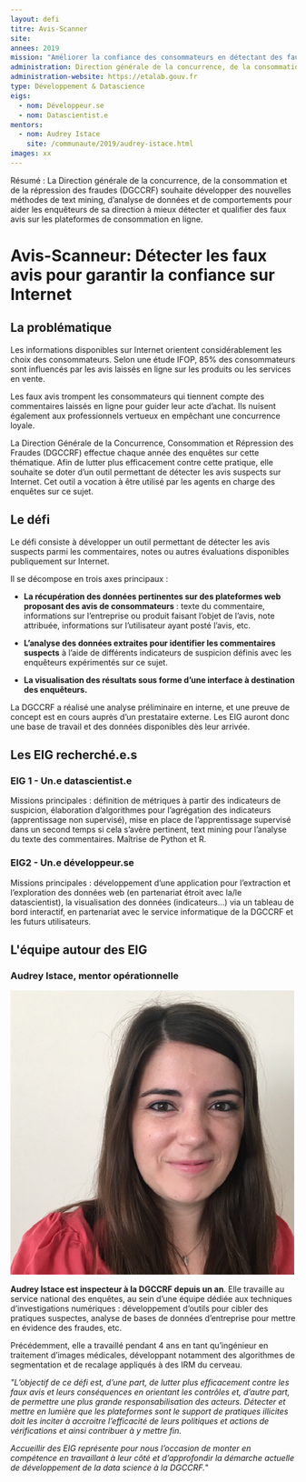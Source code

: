```yaml
---
layout: defi
titre: Avis-Scanner
site:
annees: 2019
mission: "Améliorer la confiance des consommateurs en détectant des faux avis sur Internet"
administration: Direction générale de la concurrence, de la consommation et de la répression des fraudes
administration-website: https://etalab.gouv.fr
type: Développement & Datascience
eigs:
  - nom: Développeur.se
  - nom: Datascientist.e
mentors:
  - nom: Audrey Istace
    site: /communaute/2019/audrey-istace.html
images: xx
---
```


Résumé : La Direction générale de la concurrence, de la consommation
et de la répression des fraudes (DGCCRF) souhaite développer des
nouvelles méthodes de text mining, d’analyse de données et de
comportements pour aider les enquêteurs de sa direction à mieux
détecter et qualifier des faux avis sur les plateformes de
consommation en ligne.

# Avis-Scanneur: Détecter les faux avis pour garantir la confiance sur Internet

## La problématique

Les informations disponibles sur Internet orientent considérablement
les choix des consommateurs. Selon une étude IFOP, 85% des
consommateurs sont influencés par les avis laissés en ligne sur les
produits ou les services en vente.

Les faux avis trompent les consommateurs qui tiennent compte des
commentaires laissés en ligne pour guider leur acte d’achat. Ils
nuisent également aux professionnels vertueux en empêchant une
concurrence loyale.

La Direction Générale de la Concurrence, Consommation et Répression
des Fraudes (DGCCRF) effectue chaque année des enquêtes sur cette
thématique. Afin de lutter plus efficacement contre cette pratique,
elle souhaite se doter d’un outil permettant de détecter les avis
suspects sur Internet. Cet outil a vocation à être utilisé par les
agents en charge des enquêtes sur ce sujet.

## Le défi

Le défi consiste à développer un outil permettant de détecter les avis
suspects parmi les commentaires, notes ou autres évaluations
disponibles publiquement sur Internet.

Il se décompose en trois axes principaux :

* **La récupération des données pertinentes sur des plateformes web
  proposant des avis de consommateurs** : texte du commentaire,
  informations sur l’entreprise ou produit faisant l’objet de l’avis,
  note attribuée, informations sur l’utilisateur ayant posté l’avis,
  etc.

* **L’analyse des données extraites pour identifier les commentaires
  suspects** à l’aide de différents indicateurs de suspicion définis
  avec les enquêteurs expérimentés sur ce sujet.

* **La visualisation des résultats sous forme d’une interface à
  destination des enquêteurs.**

La DGCCRF a réalisé une analyse préliminaire en interne, et une preuve
de concept est en cours auprès d’un prestataire externe. Les EIG
auront donc une base de travail et des données disponibles dès leur
arrivée.

## Les EIG recherché.e.s

### EIG 1 - Un.e datascientist.e

Missions principales : définition de métriques à partir des
indicateurs de suspicion, élaboration d’algorithmes pour l’agrégation
des indicateurs (apprentissage non supervisé), mise en place de
l’apprentissage supervisé dans un second temps si cela s’avère
pertinent, text mining pour l’analyse du texte des
commentaires. Maîtrise de Python et R.

### EIG2 - Un.e développeur.se

Missions principales : développement d’une application pour
l’extraction et l’exploration des données web (en partenariat étroit
avec la/le datascientist), la visualisation des données (indicateurs…)
via un tableau de bord interactif, en partenariat avec le service
informatique de la DGCCRF et les futurs utilisateurs.

## L'équipe autour des EIG

### Audrey Istace, mentor opérationnelle

![Audrey Istace](/img/communaute/audrey-istace.png)

**Audrey Istace est inspecteur à la DGCCRF depuis un an**. Elle
travaille au service national des enquêtes, au sein d’une équipe
dédiée aux techniques d’investigations numériques : développement
d’outils pour cibler des pratiques suspectes, analyse de bases de
données d’entreprise pour mettre en évidence des fraudes, etc.

Précédemment, elle a travaillé pendant 4 ans en tant qu’ingénieur en
traitement d’images médicales, développant notamment des algorithmes
de segmentation et de recalage appliqués à des IRM du cerveau.

_"L’objectif de ce défi est, d’une part, de lutter plus efficacement
contre les faux avis et leurs conséquences en orientant les contrôles
et, d’autre part, de permettre une plus grande responsabilisation des
acteurs. Détecter et mettre en lumière que les plateformes sont le
support de pratiques illicites doit les inciter à accroitre
l’efficacité de leurs politiques et actions de vérifications et ainsi
contribuer à y mettre fin._

_Accueillir des EIG représente pour nous l’occasion de monter en
compétence en travaillant à leur côté et d’approfondir la démarche
actuelle de développement de la data science à la DGCCRF._"
